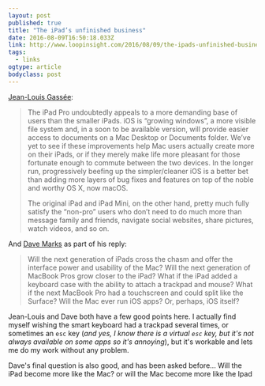 ```yaml
---
layout: post 
published: true
title: "The iPad’s unfinished business" 
date: 2016-08-09T16:50:18.033Z 
link: http://www.loopinsight.com/2016/08/09/the-ipads-unfinished-business/ 
tags:
  - links
ogtype: article 
bodyclass: post 
---
```


[Jean-Louis Gassée](https://mondaynote.com/ipad-unfinished-business-7c878a9e5122#.qak8oj3o9): 

> The iPad Pro undoubtedly appeals to a more demanding base of users than the smaller iPads. iOS is “growing windows”, a more visible file system and, in a soon to be available version, will provide easier access to documents on a Mac Desktop or Documents folder. We’ve yet to see if these improvements help Mac users actually create more on their iPads, or if they merely make life more pleasant for those fortunate enough to commute between the two devices. In the longer run, progressively beefing up the simpler/cleaner iOS is a better bet than adding more layers of bug fixes and features on top of the noble and worthy OS X, now macOS.
> 
> The original iPad and iPad Mini, on the other hand, pretty much fully satisfy the “non-pro” users who don’t need to do much more than message family and friends, navigate social websites, share pictures, watch videos, and so on.

And [Dave Marks](http://www.loopinsight.com/2016/08/09/the-ipads-unfinished-business/) as part of his reply:

> Will the next generation of iPads cross the chasm and offer the interface power and usability of the Mac? Will the next generation of MacBook Pros grow closer to the iPad? What if the iPad added a keyboard case with the ability to attach a trackpad and mouse? What if the next MacBook Pro had a touchscreen and could split like the Surface? Will the Mac ever run iOS apps? Or, perhaps, iOS itself?

Jean-Louis and Dave both have a few good points here. I actually find myself wishing the smart keyboard had a trackpad several times, or sometimes an `esc` key (_and yes, I know there is a virtual `esc` key, but it's not always available on some apps so it's annoying_), but it's workable and lets me do my work without any problem.

Dave's final question is also good, and has been asked before... Will the iPad become more like the Mac? or will the Mac become more like the Ipad